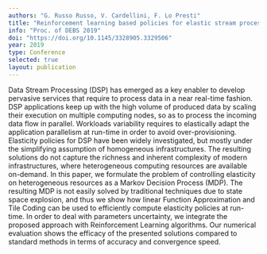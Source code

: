 ```yaml
---
authors: "G. Russo Russo, V. Cardellini, F. Lo Presti"
title: "Reinforcement learning based policies for elastic stream processing on heterogeneous resources"
info: "Proc. of DEBS 2019"
doi: "https://doi.org/10.1145/3328905.3329506"
year: 2019
type: Conference
selected: true
layout: publication
---
```


Data Stream Processing (DSP) has emerged as a key enabler to develop pervasive services that require to process data in a near real-time fashion. DSP applications keep up with the high volume of produced data by scaling their execution on multiple computing nodes, so as to process the incoming data flow in parallel. Workloads variability requires to elastically adapt the application parallelism at run-time in order to avoid over-provisioning. Elasticity policies for DSP have been widely investigated, but mostly under the simplifying assumption of homogeneous infrastructures. The resulting solutions do not capture the richness and inherent complexity of modern infrastructures, where heterogeneous computing resources are available on-demand. In this paper, we formulate the problem of controlling elasticity on heterogeneous resources as a Markov Decision Process (MDP). The resulting MDP is not easily solved by traditional techniques due to state space explosion, and thus we show how linear Function Approximation and Tile Coding can be used to efficiently compute elasticity policies at run-time. In order to deal with parameters uncertainty, we integrate the proposed approach with Reinforcement Learning algorithms. Our numerical evaluation shows the efficacy of the presented solutions compared to standard methods in terms of accuracy and convergence speed.
